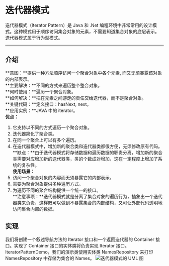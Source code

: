 # 迭代器模式
迭代器模式（Iterator Pattern）是 Java 和 .Net 编程环境中非常常用的设计模式。这种模式用于顺序访问集合对象的元素，不需要知道集合对象的底层表示。
迭代器模式属于行为型模式。
******
## 介绍
**意图：**提供一种方法顺序访问一个聚合对象中各个元素, 而又无须暴露该对象的内部表示。  
**主要解决：**不同的方式来遍历整个整合对象。  
**何时使用：**遍历一个聚合对象。  
**如何解决：**把在元素之间游走的责任交给迭代器，而不是聚合对象。  
**关键代码：**定义接口：hasNext, next。  
**应用实例：**JAVA 中的 iterator。  
**优点：**  
1. 它支持以不同的方式遍历一个聚合对象。  
2. 迭代器简化了聚合类。  
3. 在同一个聚合上可以有多个遍历。  
4. 在迭代器模式中，增加新的聚合类和迭代器类都很方便，无须修改原有代码。  
**缺点：**由于迭代器模式将存储数据和遍历数据的职责分离，增加新的聚合类需要对应增加新的迭代器类，类的个数成对增加，这在一定程度上增加了系统的复杂性。  
**使用场景：**  
1. 访问一个聚合对象的内容而无须暴露它的内部表示。  
2. 需要为聚合对象提供多种遍历方式。  
3. 为遍历不同的聚合结构提供一个统一的接口。  
**注意事项：**迭代器模式就是分离了集合对象的遍历行为，抽象出一个迭代器类来负责，这样既可以做到不暴露集合的内部结构，又可让外部代码透明地访问集合内部的数据。 
## 实现
我们将创建一个叙述导航方法的 Iterator 接口和一个返回迭代器的 Container 接口。实现了 Container 接口的实体类将负责实现 Iterator 接口。
IteratorPatternDemo，我们的演示类使用实体类 NamesRepository 来打印 NamesRepository 中存储为集合的 Names。
![迭代器模式的 UML 图](http://www.runoob.com/wp-content/uploads/2014/08/iterator_pattern_uml_diagram.jpg)